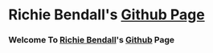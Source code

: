 # Richie Bendall's [Github Page](https://github.com/Richienb/richienb.github.io)
### Welcome To [Richie Bendall](www.richie-bendall.ml)'s [Github](github.com) Page
